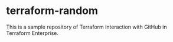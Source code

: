 # terraform-random

This is a sample repository of Terraform interaction with GitHub in Terraform Enterprise.
